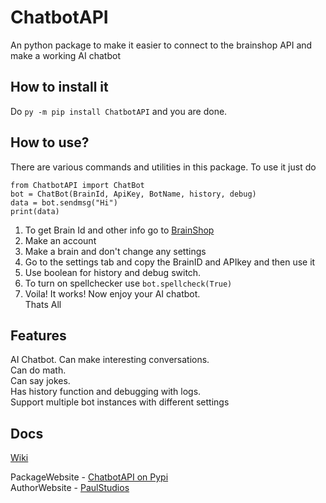# ChatbotAPI  
 An python package to make it easier to connect to the brainshop API and make a working AI chatbot  
 
 ## How to install it  
 Do `py -m pip install ChatbotAPI` and you are done.  
 
 ## How to use?  
 There are various commands and utilities in this package.
 To use it just do  
 ```
 from ChatbotAPI import ChatBot
 bot = ChatBot(BrainId, ApiKey, BotName, history, debug)
 data = bot.sendmsg("Hi")  
 print(data)  
 ```
 1. To get Brain Id and other info go to [BrainShop](https://brainshop.ai)  
 2. Make an account  
 3. Make a brain and don't change any settings  
 4. Go to the settings tab and copy the BrainID and APIkey and then use it  
 5. Use boolean for history and debug switch.  
 6. To turn on spellchecker use `bot.spellcheck(True)`  
 7. Voila! It works! Now enjoy your AI chatbot.  
 Thats All  
 
 
 ## Features
 AI Chatbot. Can make interesting conversations.  
 Can do math.  
 Can say jokes.  
 Has history function and debugging with logs.  
 Support multiple bot instances with different settings    

 ## Docs  
[Wiki](https://github.com/hilfing/ChatbotAPI/wiki/Python)  

 PackageWebsite - [ChatbotAPI on Pypi](https://pypi.org/project/ChatbotAPI/)  
 AuthorWebsite - [PaulStudios](https://paulstudios.great-site.net)  
